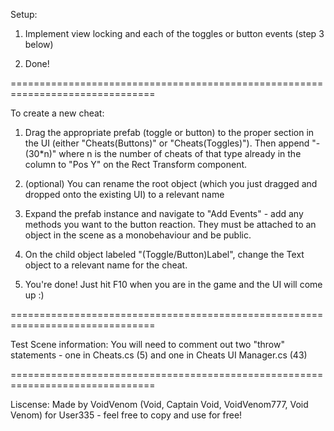 ﻿Setup:
1. Implement view locking and each of the toggles or button events (step 3 below)

2. Done!

===============================================================================

To create a new cheat:
1. Drag the appropriate prefab (toggle or button) to the proper section in the UI (either "Cheats(Buttons)" or "Cheats(Toggles)"). Then append "-(30*n)" where n is the number of cheats of that type already in the column to "Pos Y" on the Rect Transform component.

2. (optional) You can rename the root object (which you just dragged and dropped onto the existing UI) to a relevant name

3. Expand the prefab instance and navigate to "Add Events" - add any methods you want to the button reaction. They must be attached to an object in the scene as a monobehaviour and be public.

4. On the child object labeled "(Toggle/Button)Label", change the Text object to a relevant name for the cheat.

5. You're done! Just hit F10 when you are in the game and the UI will come up :)

===============================================================================

Test Scene information:
You will need to comment out two "throw" statements - one in Cheats.cs (5) and one in Cheats UI Manager.cs (43)

===============================================================================

Liscense:
Made by VoidVenom (Void, Captain Void, VoidVenom777, Void Venom) for User335 - feel free to copy and use for free!
